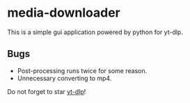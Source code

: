 # media-downloader

This is a simple gui application powered by python for yt-dlp.


## Bugs

- Post-processing runs twice for some reason.
- Unnecessary converting to mp4.


Do not forget to star [yt-dlp](https://github.com/yt-dlp/yt-dlp)!
